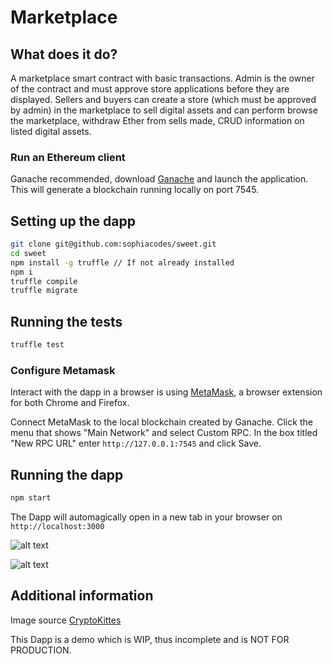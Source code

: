 # Marketplace

## What does it do?

A marketplace smart contract with basic transactions. Admin is the owner of the contract and must approve store applications before they are displayed. Sellers and buyers can create a store (which must be approved by admin) in the marketplace to sell digital assets and can perform browse the marketplace, withdraw Ether from sells made, CRUD information on listed digital assets. 

### Run an Ethereum client

Ganache recommended, download [Ganache](https://truffleframework.com/ganache) and launch the application. This will generate a blockchain running locally on port 7545.

## Setting up the dapp

```bash
git clone git@github.com:sophiacodes/sweet.git
cd sweet
npm install -g truffle // If not already installed
npm i
truffle compile
truffle migrate
```

## Running the tests

```bash
truffle test
```

### Configure Metamask

Interact with the dapp in a browser is using [MetaMask](https://metamask.io/), a browser extension for both Chrome and Firefox.

Connect MetaMask to the local blockchain created by Ganache. Click the menu that shows "Main Network" and select Custom RPC. In the box titled "New RPC URL" enter `http://127.0.0.1:7545` and click Save. 

## Running the dapp

```bash
npm start
```
The Dapp will automagically open in a new tab in your browser on `http://localhost:3000`

![alt text](https://github.com/sophiacodes/sweet/blob/master/public/images/home-page-screenshot.png)

![alt text](https://github.com/sophiacodes/sweet/blob/master/public/images/asset-page-screenshot.png)

## Additional information

Image source [CryptoKittes](https://www.cryptokitties.co/)

This Dapp is a demo which is WIP, thus incomplete and is NOT FOR PRODUCTION.